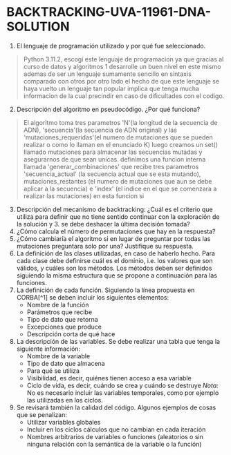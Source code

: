 # BACKTRACKING-UVA-11961-DNA-SOLUTION

1. El lenguaje de programación utilizado y por qué fue seleccionado.

>Python 3.11.2, escogí este lenguaje de programacion ya que gracias al curso de datos y algoritmos 1 desarrolle un buen nivel en este mismo ademas de ser un lenguaje sumamente sencillo en sintaxis comparado con otros por otro lado el hecho de que este lenguaje se haya vuelto un lenguaje tan popular implica que tenga mucha informacion de la cual precindir en caso de dificultades con el codigo.

2. Descripción del algoritmo en pseudocódigo. ¿Por qué funciona?
>El algoritmo toma tres parametros 'N'(la longitud de la secuencia de ADN), 'secuencia'(la secuencia de ADN original) y las 'mutaciones_requeridas'(el numero de mutaciones que se pueden realizar o como lo llaman en el enunciado K) luego creamos un set() llamado mutaciones para almacenar las secuencias mutadas y asegurarnos de que sean unicas.
>definimos una funcion interna llamada 'generar_combinaciones' que recibe tres parametros 'secuencia_actual' (la secuencia actual que se esta mutando), mutaciones_restantes (el numero de mutaciones que aun se debe aplicar a la secuencia) e 'index' (el indice en el que se comenzara a realizar las mutaciones) en esta funcion si
3. Descripción del mecanismo de backtracking: ¿Cuál es el criterio que utiliza para definir que no tiene sentido continuar con la exploración de la solución y 3. se debe deshacer la última decisión tomada?
4. ¿Cómo calcula el número de permutaciones que hay en la respuesta?
5. ¿Cómo cambiaría el algoritmo si en lugar de preguntar por todas las mutaciones preguntara solo por una? Justifique su respuesta.
6. La definición de las clases utilizadas, en caso de haberlo hecho. Para cada clase debe definirse cuál es el dominio, i.e. los valores que son válidos, y cuáles son los métodos. Los métodos deben ser definidos siguiendo la misma estructura que se propone a continuación para las funciones.
7. La definición de cada función. Siguiendo la línea propuesta en CORBA[^1] se deben incluir los siguientes elementos:
    * Nombre de la función
    * Parámetros que recibe
    * Tipo de dato que retorna
    * Excepciones que produce
    * Descripción corta de qué hace
8. La descripción de las variables. Se debe realizar una tabla que tenga la siguiente información:
    * Nombre de la variable
    * Tipo de dato que almacena
    * Para qué se utiliza
    * Visibilidad, es decir, quiénes tienen acceso a esa variable
    * Ciclo de vida, es decir, cuándo se crea y cuándo se destruye
    *Nota:* No es necesario incluir las variables temporales, como por ejemplo las utilizadas en los ciclos.
9. Se revisará también la calidad del código. Algunos ejemplos de cosas que se penalizan:
    * Utilizar variables globales
    * Incluir en los ciclos cálculos que no cambian en cada iteración
    * Nombres arbitrarios de variables o funciones (aleatorios o sin ninguna relación con la semántica de la variable o la función)
